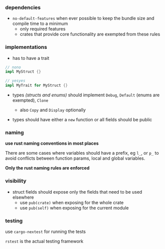 ### dependencies
- `no-default-features` when ever possible to keep the bundle size and compile time to a minimum
    - only required features
    - crates that provide core functionality are exempted from these rules

### implementations

- has to have a trait

```rust
// nono
impl MyStruct {}

// yesyes
impl MyTrait for MyStruct {}
```

- types *(structs and enums)* should implement `Debug`, `Default` (enums are exempted), `Clone`
    - also `Copy` and `Display` optionally

- types should have either a `new` function or all fields should be public

### naming

**use rust naming conventions in most places**

There are some cases where variables should have a prefix, eg `l_`, or `p_` to
avoid conflicts between function params, local and global variables.

**Only the rust naming rules are enforced**

### visibility

- struct fields should expose only the fields that need to be used elsewhere
    - use `pub(crate)` when exposing for the whole crate
    - use `pub(self)` when exposing for the current module

### testing

use `cargo-nextest` for running the tests

`rstest` is the actual testing framework
